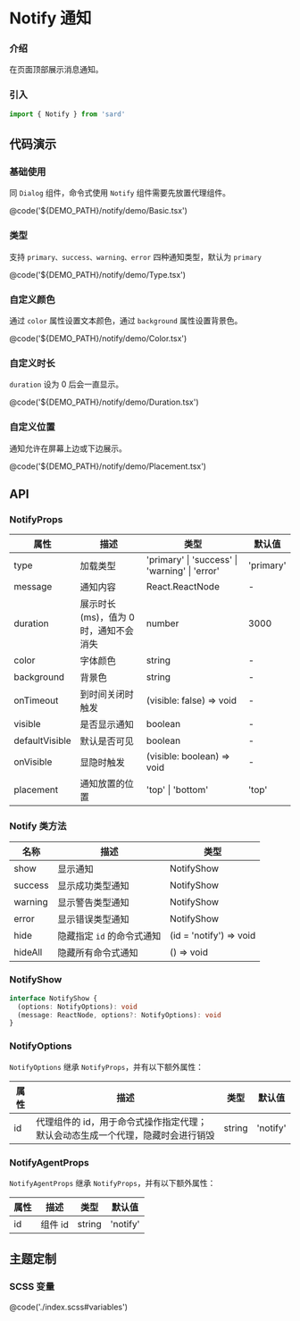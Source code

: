# Notify 通知

### 介绍

在页面顶部展示消息通知。

### 引入

```ts
import { Notify } from 'sard'
```

## 代码演示

### 基础使用

同 `Dialog` 组件，命令式使用 `Notify` 组件需要先放置代理组件。

@code('${DEMO_PATH}/notify/demo/Basic.tsx')

### 类型

支持 `primary、success、warning、error` 四种通知类型，默认为 `primary`

@code('${DEMO_PATH}/notify/demo/Type.tsx')

### 自定义颜色

通过 `color` 属性设置文本颜色，通过 `background` 属性设置背景色。

@code('${DEMO_PATH}/notify/demo/Color.tsx')

### 自定义时长

`duration` 设为 0 后会一直显示。

@code('${DEMO_PATH}/notify/demo/Duration.tsx')

### 自定义位置

通知允许在屏幕上边或下边展示。

@code('${DEMO_PATH}/notify/demo/Placement.tsx')

## API

### NotifyProps

| 属性           | 描述                                  | 类型                                           | 默认值    |
| -------------- | ------------------------------------- | ---------------------------------------------- | --------- |
| type           | 加载类型                              | 'primary' \| 'success' \| 'warning' \| 'error' | 'primary' |
| message        | 通知内容                              | React.ReactNode                                | -         |
| duration       | 展示时长(ms)，值为 0 时，通知不会消失 | number                                         | 3000      |
| color          | 字体颜色                              | string                                         | -         |
| background     | 背景色                                | string                                         | -         |
| onTimeout      | 到时间关闭时触发                      | (visible: false) => void                       | -         |
| visible        | 是否显示通知                          | boolean                                        | -         |
| defaultVisible | 默认是否可见                          | boolean                                        | -         |
| onVisible      | 显隐时触发                            | (visible: boolean) => void                     | -         |
| placement      | 通知放置的位置                        | 'top' \| 'bottom'                              | 'top'     |

### Notify 类方法

| 名称    | 描述                       | 类型                    |
| ------- | -------------------------- | ----------------------- |
| show    | 显示通知                   | NotifyShow              |
| success | 显示成功类型通知           | NotifyShow              |
| warning | 显示警告类型通知           | NotifyShow              |
| error   | 显示错误类型通知           | NotifyShow              |
| hide    | 隐藏指定 `id` 的命令式通知 | (id = 'notify') => void |
| hideAll | 隐藏所有命令式通知         | () => void              |

### NotifyShow

```ts
interface NotifyShow {
  (options: NotifyOptions): void
  (message: ReactNode, options?: NotifyOptions): void
}
```

### NotifyOptions

`NotifyOptions` 继承 `NotifyProps`，并有以下额外属性：

| 属性 | 描述                                                                            | 类型   | 默认值   |
| ---- | ------------------------------------------------------------------------------- | ------ | -------- |
| id   | 代理组件的 id，用于命令式操作指定代理；默认会动态生成一个代理，隐藏时会进行销毁 | string | 'notify' |

### NotifyAgentProps

`NotifyAgentProps` 继承 `NotifyProps`，并有以下额外属性：

| 属性 | 描述    | 类型   | 默认值   |
| ---- | ------- | ------ | -------- |
| id   | 组件 id | string | 'notify' |

## 主题定制

### SCSS 变量

@code('./index.scss#variables')
